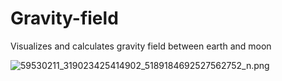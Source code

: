 # Gravity-field
Visualizes and calculates gravity field between earth and moon

![59530211_319023425414902_5189184692527562752_n.png](https://cdn.steemitimages.com/DQmUQkwfZec9DrgczZMqxJYk2YzQnsowa9fpo2VDnm2bro8/59530211_319023425414902_5189184692527562752_n.png)
